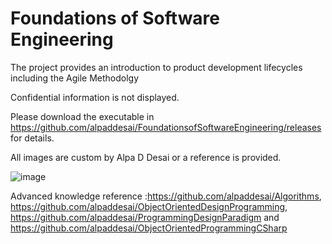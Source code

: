# Foundations of Software Engineering

The project provides an introduction to product development lifecycles including the Agile Methodolgy

Confidential information is not displayed.

Please download the executable in https://github.com/alpaddesai/FoundationsofSoftwareEngineering/releases for details.

All images are custom by Alpa D Desai or a reference is provided.

![image](AgileLifeCycle.png)

Advanced knowledge reference :https://github.com/alpaddesai/Algorithms, https://github.com/alpaddesai/ObjectOrientedDesignProgramming, https://github.com/alpaddesai/ProgrammingDesignParadigm and https://github.com/alpaddesai/ObjectOrientedProgrammingCSharp
